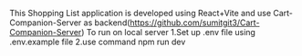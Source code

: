 This Shopping List application is developed using React+Vite and use Cart-Companion-Server as backend(https://github.com/sumitgit3/Cart-Companion-Server) 
To run on local server
1.Set up .env file using .env.example file
2.use command npm run dev



 
